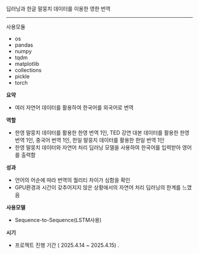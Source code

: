 딥러닝과 한글 말뭉치 데이터를 이용한 영한 번역<hr>
사용모듈
- os
- pandas
- numpy
- tqdm
- matplotlib
- collections
- pickle
- torch

**요약**

- 여러 자연어 데이터를 활용하여 한국어를 외국어로 번역

**역할**

- 한영 말뭉치 데이터를 활용한 한영 번역 1인, TED 강연 대본 데이터를 활용한 한영 번역 1인, 중국어 번역  1인, 한일 말뭉치 데이터를 활용한 한일 번역 1인
- 한영 말뭉치 데이터와 자연어 처리 딥러닝 모델을 사용하여 한국어를 입력받아 영어를 출력함

      

**성과**

- 언어의 어순에 따라 번역의 퀄리티 차이가 심함을 확인
- GPU환경과 시간이 갖추어지지 않은 상황에서의 자연어 처리 딥러닝의 한계를 느꼈음

**사용모델**

- Sequence-to-Sequence(LSTM사용)

**시기**

- 프로젝트 진행 기간 ( 2025.4.14 ~ 2025.4.15) .
